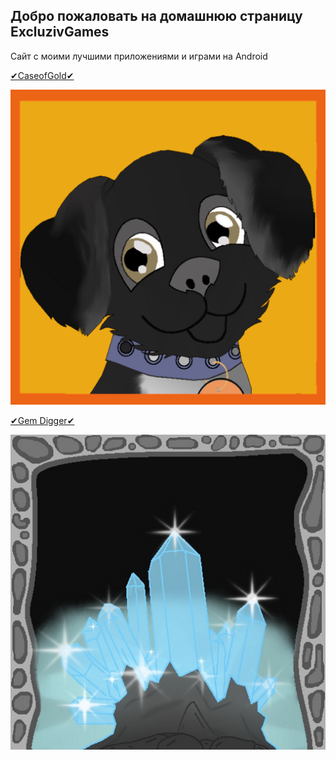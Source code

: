 ## Добро пожаловать на домашнюю страницу ExcluzivGames
Сайт с моими лучшими приложениями и играми на Android

[✔CaseofGold✔](#я-ссылка "https://play.google.com/store/apps/details?id=com.clickmoney")

![alt text](ava_umka.png "✔CaseofGold✔")

[✔Gem Digger✔](#я-ссылка "https://play.google.com/store/apps/details?id=com.digger")

![alt text](ikon.png "✔Gem Digger✔")

